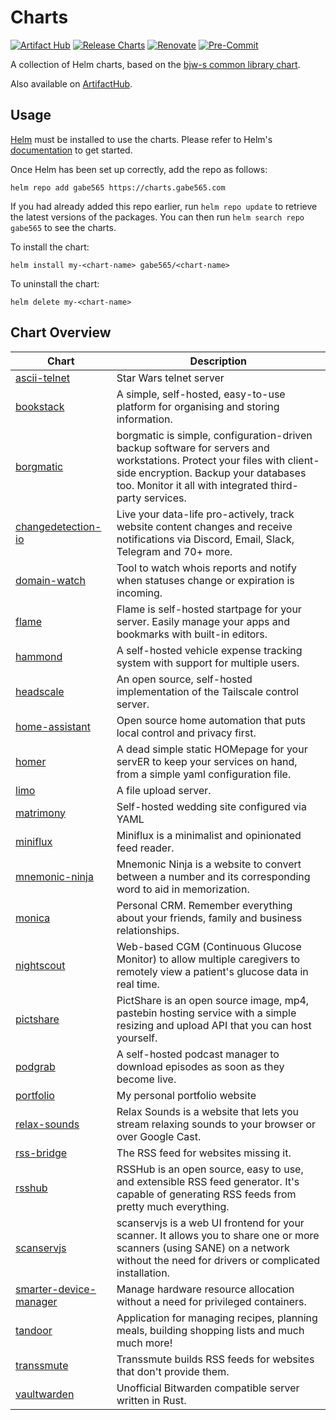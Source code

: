 # Charts

[![Artifact Hub](https://img.shields.io/endpoint?url=https://artifacthub.io/badge/repository/gabe565)](https://artifacthub.io/packages/search?repo=gabe565&sort=relevance)
[![Release Charts](https://github.com/gabe565/charts/actions/workflows/release.yaml/badge.svg)](https://github.com/gabe565/charts/actions/workflows/release.yaml)
[![Renovate](https://img.shields.io/badge/Renovate-enabled-brightgreen?logo=renovatebot&logoColor=1DDEDD)](https://renovatebot.com)
[![Pre-Commit](https://img.shields.io/badge/Pre--Commit-enabled-brightgreen?logo=pre-commit)](https://pre-commit.com)

A collection of Helm charts, based on the
[bjw-s common library chart](https://github.com/bjw-s/helm-charts/tree/main/charts/library/common).

Also available on [ArtifactHub](https://artifacthub.io/packages/search?repo=gabe565&sort=relevance).

## Usage

[Helm](https://helm.sh) must be installed to use the charts.  Please refer to
Helm's [documentation](https://helm.sh/docs) to get started.

Once Helm has been set up correctly, add the repo as follows:

```shell
helm repo add gabe565 https://charts.gabe565.com
```

If you had already added this repo earlier, run `helm repo update` to retrieve
the latest versions of the packages.  You can then run `helm search repo
gabe565` to see the charts.

To install the <chart-name> chart:

```shell
helm install my-<chart-name> gabe565/<chart-name>
```

To uninstall the chart:

```shell
helm delete my-<chart-name>
```

## Chart Overview

| Chart | Description |
| ----- | ----------- |
| [ascii-telnet](charts/ascii-telnet/) | Star Wars telnet server |
| [bookstack](charts/bookstack/) | A simple, self-hosted, easy-to-use platform for organising and storing information. |
| [borgmatic](charts/borgmatic/) | borgmatic is simple, configuration-driven backup software for servers and workstations. Protect your files with client-side encryption. Backup your databases too. Monitor it all with integrated third-party services. |
| [changedetection-io](charts/changedetection-io/) | Live your data-life pro-actively, track website content changes and receive notifications via Discord, Email, Slack, Telegram and 70+ more. |
| [domain-watch](charts/domain-watch/) | Tool to watch whois reports and notify when statuses change or expiration is incoming. |
| [flame](charts/flame/) | Flame is self-hosted startpage for your server. Easily manage your apps and bookmarks with built-in editors. |
| [hammond](charts/hammond/) | A self-hosted vehicle expense tracking system with support for multiple users. |
| [headscale](charts/headscale/) | An open source, self-hosted implementation of the Tailscale control server. |
| [home-assistant](charts/home-assistant/) | Open source home automation that puts local control and privacy first. |
| [homer](charts/homer/) | A dead simple static HOMepage for your servER to keep your services on hand, from a simple yaml configuration file. |
| [limo](charts/limo/) | A file upload server. |
| [matrimony](charts/matrimony/) | Self-hosted wedding site configured via YAML |
| [miniflux](charts/miniflux/) | Miniflux is a minimalist and opinionated feed reader. |
| [mnemonic-ninja](charts/mnemonic-ninja/) | Mnemonic Ninja is a website to convert between a number and its corresponding word to aid in memorization. |
| [monica](charts/monica/) | Personal CRM. Remember everything about your friends, family and business relationships. |
| [nightscout](charts/nightscout/) | Web-based CGM (Continuous Glucose Monitor) to allow multiple caregivers to remotely view a patient's glucose data in real time. |
| [pictshare](charts/pictshare/) | PictShare is an open source image, mp4, pastebin hosting service with a simple resizing and upload API that you can host yourself. |
| [podgrab](charts/podgrab/) | A self-hosted podcast manager to download episodes as soon as they become live. |
| [portfolio](charts/portfolio/) | My personal portfolio website |
| [relax-sounds](charts/relax-sounds/) | Relax Sounds is a website that lets you stream relaxing sounds to your browser or over Google Cast. |
| [rss-bridge](charts/rss-bridge/) | The RSS feed for websites missing it. |
| [rsshub](charts/rsshub/) | RSSHub is an open source, easy to use, and extensible RSS feed generator. It's capable of generating RSS feeds from pretty much everything. |
| [scanservjs](charts/scanservjs/) | scanservjs is a web UI frontend for your scanner. It allows you to share one or more scanners (using SANE) on a network without the need for drivers or complicated installation. |
| [smarter-device-manager](charts/smarter-device-manager/) | Manage hardware resource allocation without a need for privileged containers. |
| [tandoor](charts/tandoor/) | Application for managing recipes, planning meals, building shopping lists and much much more! |
| [transsmute](charts/transsmute/) | Transsmute builds RSS feeds for websites that don't provide them. |
| [vaultwarden](charts/vaultwarden/) | Unofficial Bitwarden compatible server written in Rust. |
